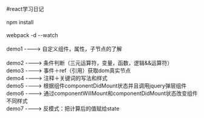#react学习日记<br />  
npm install <br />  
webpack -d --watch<br />  
demo1 ----> 自定义组件，属性，子节点的了解<br />  
demo2 ----> 条件判断（三元运算符，变量，函数，逻辑&&运算符）<br /> 
demo3 ----> 事件＋ref（引用）获取dom真实节点<br />
demo4 ----> 注释＋关键词的写法和样式<br />
demo5 ----> 根据组件componentDidMount状态并且调用jquery弹层组件<br />
demo6 ----> 通过componentWillMount和componentDidMount状态改变组件不同样式<br />
demo7 ----> 反模式：把计算后的值赋给state<br />

